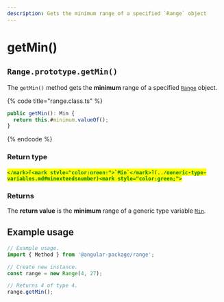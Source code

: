 ```yaml
---
description: Gets the minimum range of a specified `Range` object
---
```


# getMin()

## `Range.prototype.getMin()`

The `getMin()` method gets the **minimum** range of a specified [`Range`](broken-reference) object.

{% code title="range.class.ts" %}
```typescript
public getMin(): Min {
  return this.#minimum.valueOf();
}
```
{% endcode %}

### Return type

#### <mark style="color:green;">``</mark>[<mark style="color:green;">`Min`</mark>](../generic-type-variables.md#minextendsnumber)<mark style="color:green;">``</mark>

### Returns

The **return value** is the **minimum** range of a generic type variable [`Min`](../generic-type-variables.md#minextendsnumber).

## Example usage

```typescript
// Example usage.
import { Method } from '@angular-package/range';

// Create new instance.
const range = new Range(4, 27);

// Returns 4 of type 4.
range.getMin();
```
